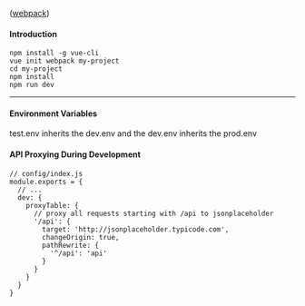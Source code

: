 ([webpack](http://vuejs-templates.github.io/webpack/))

#### Introduction
```
npm install -g vue-cli
vue init webpack my-project
cd my-project
npm install
npm run dev
```
***

#### Environment Variables

test.env inherits the dev.env and the dev.env inherits the prod.env

#### API Proxying During Development
```
// config/index.js
module.exports = {
  // ...
  dev: {
    proxyTable: {
      // proxy all requests starting with /api to jsonplaceholder
      '/api': {
        target: 'http://jsonplaceholder.typicode.com',
        changeOrigin: true,
        pathRewrite: {
          '^/api': 'api'
        }
      }
    }
  }
}
```